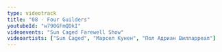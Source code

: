 ```yaml
---
type: videotrack
title: "08 - Four Guilders"
youtubeId: "w790GFmQDkI"
videoevents: "Sun Caged Farewell Show"
videoartists: ["Sun Caged", "Марсел Кунен", "Пол Адриан Вилларреал"]
---
```

